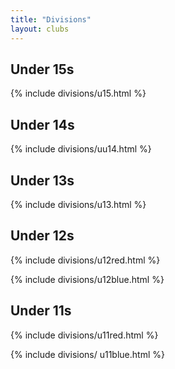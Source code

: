 ```yaml
---
title: "Divisions"
layout: clubs
---
```


<h2> Under 15s</h2>
{% include divisions/u15.html %}

<h2> Under 14s</h2>
{% include divisions/uu14.html %}

<h2> Under 13s</h2>
{% include divisions/u13.html %}

<h2> Under 12s</h2>
{% include divisions/u12red.html %}

{% include divisions/u12blue.html %}

<h2> Under 11s</h2>
{% include divisions/u11red.html %}

{% include divisions/ u11blue.html %}


